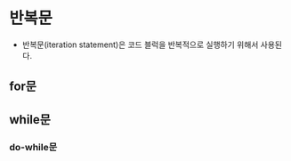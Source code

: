 # 반복문

- 반복문(iteration statement)은 코드 블럭을 반복적으로 실행하기 위해서 사용된다.

## for문

## while문

### do-while문

<!-- TODO -->
